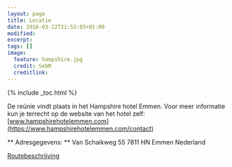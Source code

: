 ```yaml
---
layout: page
title: Locatie
date: 2016-03-12T21:53:03+01:00
modified:
excerpt:
tags: []
image:
  feature: hampshire.jpg
  credit: SebM
  creditlink: 
---
```


{% include _toc.html %}

De reünie vindt plaats in het Hampshire hotel Emmen. Voor meer informatie kun je terrecht op de website van het hotel zelf: [www.hampshirehotelemmen.com](https://www.hampshirehotelemmen.com/contact)

** Adresgegevens: **
Van Schaikweg 55
7811 HN Emmen
Nederland

<a href="https://www.google.nl/maps/dir//+Hampshire Hotel - Emmen+Van Schaikweg  55,+7811 HN+Emmen" target="_blank" class="btn btn-orange">Routebeschrijving</a>



